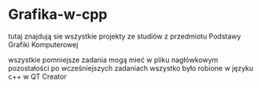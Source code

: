 # Grafika-w-cpp
tutaj znajdują sie wszystkie projekty ze studiów z przedmiotu Podstawy Grafiki Komputerowej

wszystkie pomniejsze zadania mogą mieć w pliku nagłówkowym pozostałości po wcześniejszych zadaniach 
wszystko było robione w języku c++ w QT Creator 

